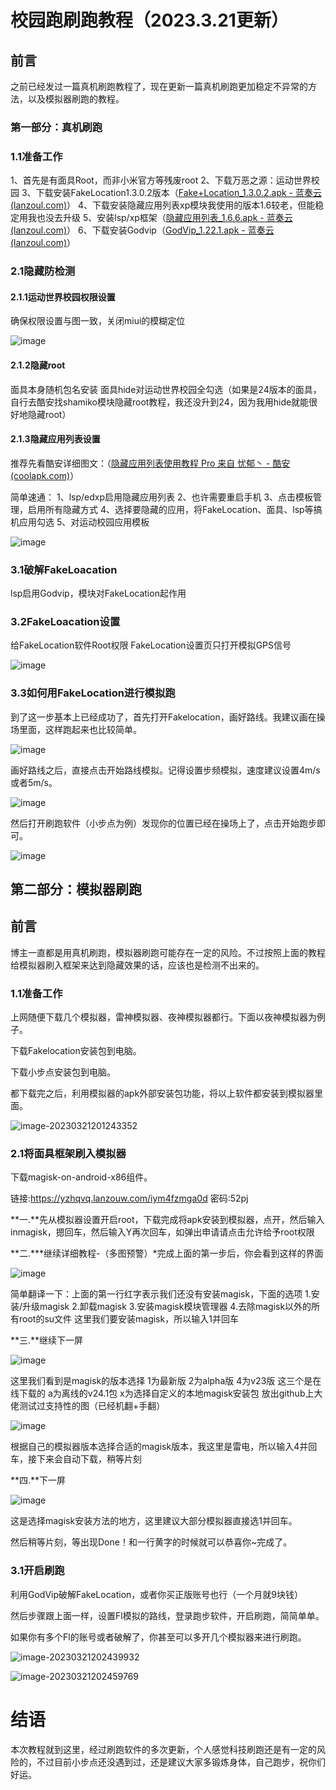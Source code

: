 # 校园跑刷跑教程（2023.3.21更新）

## 前言

之前已经发过一篇真机刷跑教程了，现在更新一篇真机刷跑更加稳定不异常的方法，以及模拟器刷跑的教程。

### 第一部分：真机刷跑

### 1.1准备工作

1、首先是有面具Root，而非小米官方等残废root
2、下载万恶之源：运动世界校园
3、下载安装FakeLocation1.3.0.2版本（[Fake+Location_1.3.0.2.apk - 蓝奏云 (lanzoul.com)](https://wwm.lanzoul.com/iMHUo057ibyb)）
4、下载安装隐藏应用列表xp模块我使用的版本1.6较老，但能稳定用我也没去升级
5、安装lsp/xp框架（[隐藏应用列表_1.6.6.apk - 蓝奏云 (lanzoul.com)](https://wwm.lanzoul.com/iQ6lq057irkd)）
6、下载安装Godvip（[GodVip_1.22.1.apk - 蓝奏云 (lanzoul.com)](https://wwm.lanzoul.com/i8RYM057ibzc)）

### 2.1隐藏防检测

#### 2.1.1运动世界校园权限设置

确保权限设置与图一致，关闭miui的模糊定位

![image](https://github.com/GE2003/yundongshijie-school-pj/blob/745df61c64b9175a315abe87a83f7114bf295744/image/image-20230321195537348.png)



#### 2.1.2隐藏root

面具本身随机包名安装
面具hide对运动世界校园全勾选（如果是24版本的面具，自行去酷安找shamiko模块隐藏root教程，我还没升到24，因为我用hide就能很好地隐藏root）

#### 2.1.3隐藏应用列表设置

推荐先看酷安详细图文：（[隐藏应用列表使用教程 Pro 来自 忧郁丶 - 酷安 (coolapk.com)](https://www.coolapk.com/feed/34458057?shareKey=YjBlYzcxNDgwMzYwNjI4OGIzZmM~)）

简单速通：
1、lsp/edxp启用隐藏应用列表
2、也许需要重启手机
3、点击模板管理，启用所有隐藏方式
4、选择要隐藏的应用，将FakeLocation、面具、lsp等搞机应用勾选
5、对运动校园应用模板

![image](https://github.com/GE2003/yundongshijie-school-pj/blob/745df61c64b9175a315abe87a83f7114bf295744/image/image-20230321195734732.png)

### 3.1破解FakeLoacation

lsp启用Godvip，模块对FakeLocation起作用

### 3.2FakeLoacation设置

给FakeLocation软件Root权限
FakeLocation设置页只打开模拟GPS信号

![image](https://github.com/GE2003/yundongshijie-school-pj/blob/745df61c64b9175a315abe87a83f7114bf295744/image/image-20230321200010300.png)

### 3.3如何用FakeLocation进行模拟跑

到了这一步基本上已经成功了，首先打开Fakelocation，画好路线。我建议画在操场里面，这样跑起来也比较简单。

![image](https://github.com/GE2003/yundongshijie-school-pj/blob/745df61c64b9175a315abe87a83f7114bf295744/image/image-20230321200431360.png)

画好路线之后，直接点击开始路线模拟。记得设置步频模拟，速度建议设置4m/s或者5m/s。

![image](https://github.com/GE2003/yundongshijie-school-pj/blob/745df61c64b9175a315abe87a83f7114bf295744/image/image-20230321200453068.png)

然后打开刷跑软件（小步点为例）发现你的位置已经在操场上了，点击开始跑步即可。

![image](https://github.com/GE2003/yundongshijie-school-pj/blob/745df61c64b9175a315abe87a83f7114bf295744/image/image-20230321200629941.png)

## 第二部分：模拟器刷跑

## 前言

博主一直都是用真机刷跑，模拟器刷跑可能存在一定的风险。不过按照上面的教程给模拟器刷入框架来达到隐藏效果的话，应该也是检测不出来的。

### 1.1准备工作

上网随便下载几个模拟器，雷神模拟器、夜神模拟器都行。下面以夜神模拟器为例子。

下载Fakelocation安装包到电脑。

下载小步点安装包到电脑。

都下载完之后，利用模拟器的apk外部安装包功能，将以上软件都安装到模拟器里面。

![image-20230321201243352](https://github.com/GE2003/yundongshijie-school-pj/blob/745df61c64b9175a315abe87a83f7114bf295744/image/image-20230321201243352.png)

### 2.1将面具框架刷入模拟器

下载magisk-on-android-x86组件。

链接:https://yzhqvq.lanzouw.com/iym4fzmga0d 密码:52pj

**一.**先从模拟器设置开启root，下载完成将apk安装到模拟器，点开，然后输入inmagisk，摁回车，然后输入Y再次回车，如弹出申请请点击允许给予root权限

**二.***继续详细教程-（多图预警）*完成上面的第一步后，你会看到这样的界面

![image](https://github.com/GE2003/yundongshijie-school-pj/blob/745df61c64b9175a315abe87a83f7114bf295744/image/image-20230321201608501.png)

简单翻译一下：上面的第一行红字表示我们还没有安装magisk，下面的选项
1.安装/升级magisk
2.卸载magisk
3.安装magisk模块管理器
4.去除magisk以外的所有root的su文件
这里我们要安装magisk，所以输入1并回车

**三.**继续下一屏

![image](https://github.com/GE2003/yundongshijie-school-pj/blob/745df61c64b9175a315abe87a83f7114bf295744/image/image-20230321201852618.png)

这里我们看到是magisk的版本选择
1为最新版 2为alpha版 4为v23版 这三个是在线下载的 a为离线的v24.1包 x为选择自定义的本地magisk安装包
放出github上大佬测试过支持性的图（已经机翻+手翻）

![image](https://github.com/GE2003/yundongshijie-school-pj/blob/745df61c64b9175a315abe87a83f7114bf295744/image/image-20230321201918252.png)

根据自己的模拟器版本选择合适的magisk版本，我这里是雷电，所以输入4并回车，接下来会自动下载，稍等片刻

**四.**下一屏

![image](https://github.com/GE2003/yundongshijie-school-pj/blob/745df61c64b9175a315abe87a83f7114bf295744/image/image-20230321201946808.png)

这是选择magisk安装方法的地方，这里建议大部分模拟器直接选1并回车。

然后稍等片刻，等出现Done！和一行黄字的时候就可以恭喜你~完成了。

### 3.1开启刷跑

利用GodVip破解FakeLocation，或者你买正版账号也行（一个月就9块钱）

然后步骤跟上面一样，设置Fl模拟的路线，登录跑步软件，开启刷跑，简简单单。

如果你有多个Fl的账号或者破解了，你甚至可以多开几个模拟器来进行刷跑。

![image-20230321202439932](https://github.com/GE2003/yundongshijie-school-pj/blob/745df61c64b9175a315abe87a83f7114bf295744/image/image-20230321202439932.png)

![image-20230321202459769](https://github.com/GE2003/yundongshijie-school-pj/blob/745df61c64b9175a315abe87a83f7114bf295744/image/image-20230321202459769.png)

# 结语

本次教程就到这里，经过刷跑软件的多次更新，个人感觉科技刷跑还是有一定的风险的，不过目前小步点还没遇到过，还是建议大家多锻炼身体，自己跑步，祝你们好运。